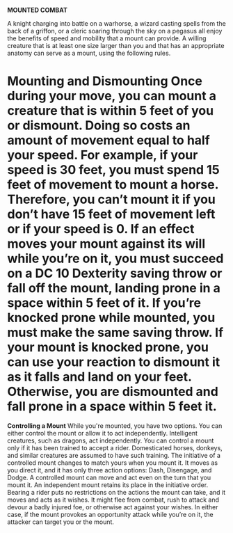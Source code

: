 __**MOUNTED COMBAT**__

A knight charging into battle on a warhorse, a wizard casting spells from the back of a griffon, or a cleric soaring through the sky on a pegasus all enjoy the benefits of speed and mobility that a mount can provide.
A willing creature that is at least one size larger than you and that has an appropriate anatomy can serve as a mount, using the following rules.

**Mounting and Dismounting**
Once during your move, you can mount a creature that is within 5 feet of you or dismount. Doing so costs an amount of movement equal to half your speed. For example, if your speed is 30 feet, you must spend 15 feet of movement to mount a horse. Therefore, you can’t mount it if you don’t have 15 feet of movement left or if your speed is 0.
If an effect moves your mount against its will while you’re on it, you must succeed on a DC 10 Dexterity saving throw or fall off the mount, landing prone in a space within 5 feet of it. If you’re knocked prone while mounted, you must make the same saving throw.
If your mount is knocked prone, you can use your reaction to dismount it as it falls and land on your feet. Otherwise, you are dismounted and fall prone in a space within 5 feet it.
===

**Controlling a Mount**
While you're mounted, you have two options. You can either control the mount or allow it to act independently. Intelligent creatures, such as dragons, act independently.
You can control a mount only if it has been trained to accept a rider. Domesticated horses, donkeys, and similar creatures are assumed to have such training. The initiative of a controlled mount changes to match yours when you mount it. It moves as you direct it, and it has only three action options: Dash, Disengage, and Dodge. A controlled mount can move and act even on the turn that you mount it.
An independent mount retains its place in the initiative order. Bearing a rider puts no restrictions on the actions the mount can take, and it moves and acts as it wishes. It might flee from combat, rush to attack and devour a badly injured foe, or otherwise act against your wishes.
In either case, if the mount provokes an opportunity attack while you’re on it, the attacker can target you or the mount.
